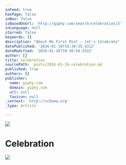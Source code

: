 ```yaml
---
inFeed: true
hasPage: false
inNav: false
isBasedOnUrl: 'http://giphy.com/search/celebration/3'
inLanguage: null
starred: false
keywords: []
description: "About Me First Post - let's Celebrate"
datePublished: '2016-01-16T19:30:55.431Z'
dateModified: '2016-01-16T19:30:54.552Z'
author: []
title: Celebration
sourcePath: _posts/2016-01-16-celebration.md
published: true
authors: []
publisher:
  name: giphy.com
  domain: giphy.com
  url: null
  favicon: null
_context: 'http://schema.org'
_type: Article

---
```

![](https://s3-us-west-2.amazonaws.com/the-grid-img/p/75d1c00512841ed62bc1eb6bb1811682d6540600.gif)

# Celebration
![](https://s3-us-west-2.amazonaws.com/the-grid-img/p/ab98f80d46ee5e193045afdebfb4170317f87ccc.gif)